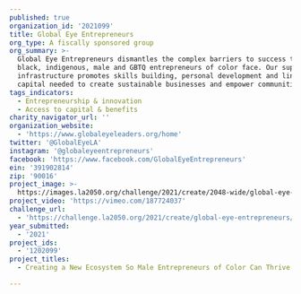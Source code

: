 ```yaml
---
published: true
organization_id: '2021099'
title: Global Eye Entrepreneurs
org_type: A fiscally sponsored group
org_summary: >-
  Global Eye Entrepreneurs dismantles the complex barriers to success that
  black, indigenous, male and GBTQ entrepreneurs of color face. Our support
  infrastructure promotes skills building, personal development and linkages to
  capital needed to create sustainable businesses and empower communities.
tags_indicators:
  - Entrepreneurship & innovation
  - Access to capital & benefits
charity_navigator_url: ''
organization_website:
  - 'https://www.globaleyeleaders.org/home'
twitter: '@GlobalEyeLA'
instagram: '@globaleyeentrepreneurs'
facebook: 'https://www.facebook.com/GlobalEyeEntrepreneurs'
ein: '391902814'
zip: '90016'
project_image: >-
  https://images.la2050.org/challenge/2021/create/2048-wide/global-eye-entrepreneurs.jpg
project_video: 'https://vimeo.com/187724037'
challenge_url:
  - 'https://challenge.la2050.org/2021/create/global-eye-entrepreneurs/'
year_submitted:
  - '2021'
project_ids:
  - '1202099'
project_titles:
  - Creating a New Ecosystem So Male Entrepreneurs of Color Can Thrive

---
```

